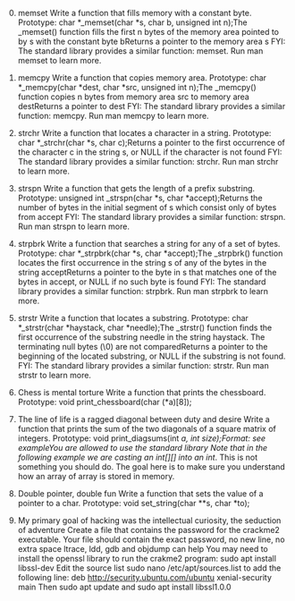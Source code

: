 0. memset
Write a function that fills memory with a constant byte.
Prototype: char *_memset(char *s, char b, unsigned int n);The _memset() function fills the first n bytes of the memory area pointed to by s with the constant byte bReturns a pointer to the memory area s
FYI: The standard library provides a similar function: memset. Run man memset to learn more.

1. memcpy
Write a function that copies memory area.
Prototype: char *_memcpy(char *dest, char *src, unsigned int n);The _memcpy() function copies n bytes from memory area src to memory area destReturns a pointer to dest
FYI: The standard library provides a similar function: memcpy. Run man memcpy to learn more.

2. strchr
Write a function that locates a character in a string.
Prototype: char *_strchr(char *s, char c);Returns a pointer to the first occurrence of the character c in the string s, or NULL if the character is not found
FYI: The standard library provides a similar function: strchr. Run man strchr to learn more.

3. strspn
Write a function that gets the length of a prefix substring.
Prototype: unsigned int _strspn(char *s, char *accept);Returns the number of bytes in the initial segment of s which consist only of bytes from accept
FYI: The standard library provides a similar function: strspn. Run man strspn to learn more.

4. strpbrk
Write a function that searches a string for any of a set of bytes.
Prototype: char *_strpbrk(char *s, char *accept);The _strpbrk() function locates the first occurrence in the string s of any of the bytes in the string acceptReturns a pointer to the byte in s that matches one of the bytes in accept, or NULL if no such byte is found
FYI: The standard library provides a similar function: strpbrk. Run man strpbrk to learn more.

5. strstr
Write a function that locates a substring.
Prototype: char *_strstr(char *haystack, char *needle);The _strstr() function finds the first occurrence of the substring needle in the string haystack. The terminating null bytes (\0) are not comparedReturns a pointer to the beginning of the located substring, or NULL if the substring is not found.
FYI: The standard library provides a similar function: strstr. Run man strstr to learn more.

6. Chess is mental torture
Write a function that prints the chessboard.
Prototype: void print_chessboard(char (*a)[8]);

7. The line of life is a ragged diagonal between duty and desire
Write a function that prints the sum of the two diagonals of a square matrix of integers.
Prototype: void print_diagsums(int *a, int size);Format: see exampleYou are allowed to use the standard library
Note that in the following example we are casting an int[][] into an int*. This is not something you should do. The goal here is to make sure you understand how an array of array is stored in memory.

8. Double pointer, double fun
Write a function that sets the value of a pointer to a char.
Prototype: void set_string(char **s, char *to);

9. My primary goal of hacking was the intellectual curiosity, the seduction of adventure
Create a file that contains the password for the crackme2 executable.
Your file should contain the exact password, no new line, no extra space
ltrace, ldd, gdb and objdump can help
You may need to install the openssl library to run the crakme2 program: sudo apt install libssl-dev
Edit the source list sudo nano /etc/apt/sources.list to add the following line: deb http://security.ubuntu.com/ubuntu xenial-security main Then sudo apt update and sudo apt install libssl1.0.0

